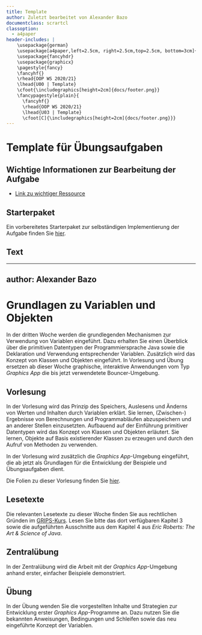 ```yaml
---
title: Template
author: Zuletzt bearbeitet von Alexander Bazo
documentclass: scrartcl
classoption:
  - a4paper
header-includes: |
    \usepackage{german} 
    \usepackage[a4paper,left=2.5cm, right=2.5cm,top=2.5cm, bottom=3cm]{geometry}
    \usepackage{fancyhdr}
    \usepackage{graphicx}
    \pagestyle{fancy}
    \fancyhf{}
    \rhead{OOP WS 2020/21}
    \lhead{U00 | Template}
    \cfoot{\includegraphics[height=2cm]{docs/footer.png}}
    \fancypagestyle{plain}{
      \fancyhf{}
      \rhead{OOP WS 2020/21}
      \lhead{U03 | Template}
      \cfoot[C]{\includegraphics[height=2cm]{docs/footer.png}}}
---
```



# Template für Übungsaufgaben 

## Wichtige Informationen zur Bearbeitung der Aufgabe 
 - [Link zu wichtiger Ressource](https://www.uni-regensburg.de/sprache-literatur-kultur/medieninformatik/)

## Starterpaket

Ein vorbereitetes Starterpaket zur selbständigen Implementierung der Aufgabe finden Sie [hier](https://github.com/OOP-Ubungen-WS2020-21/U03-Graphicsapp/archive/Starterpaket.zip).

## Text

---
author:	Alexander Bazo
---

# Grundlagen zu Variablen und Objekten

In der dritten Woche werden die grundlegenden Mechanismen zur Verwendung von Variablen eingeführt. Dazu erhalten Sie einen Überblick über die primitiven Datentypen der Programmiersprache Java sowie die Deklaration und Verwendung entsprechender Variablen. Zusätzlich wird das Konzept von Klassen und Objekten eingeführt. In Vorlesung und Übung ersetzen ab dieser Woche graphische, interaktive Anwendungen vom Typ *Graphics App* die bis jetzt verwendetete Bouncer-Umgebung.

## Vorlesung
In der Vorlesung wird das Prinzip des Speichers, Auslesens und Änderns von Werten und Inhalten durch Variablen erklärt. Sie lernen, (Zwischen-) Ergebnisse von Berechnungen und Programmabläufen abzuspeichern und an anderer Stellen einzusetzten. Aufbauend auf der Einführung primitiver Datentypen wird das Konzept von Klassen und Objekten erläutert. Sie lernen, Objekte auf Basis existierender Klassen zu erzeugen und durch den Aufruf von Methoden zu verwenden. 

In der Vorlesung wird zusätzlich die *Graphics App*-Umgebung eingeführt, die ab jetzt als Grundlagen für die Entwicklung der Beispiele und Übungsaufgaben dient. 

Die Folien zu dieser Vorlesung finden Sie [hier](https://regensburger-forscher.de/oop-slides/index.html?slides=03-Variablen-und-Objekte).

## Lesetexte

Die relevanten Lesetexte zu dieser Woche finden Sie aus rechtlichen Gründen im [GRIPS-Kurs](https://elearning.uni-regensburg.de/course/view.php?id=39457#section-0). Lesen Sie bitte das dort verfügbaren Kapitel 3 sowie die aufgeführten Ausschnitte aus dem Kapitel 4 aus *Eric Roberts: The Art & Science of Java*.

## Zentralübung

In der Zentralübung wird die Arbeit mit der *Graphics App*-Umgebung anhand erster, einfacher Beispiele demonstriert.


## Übung

In der Übung wenden Sie die vorgestellten Inhalte und Strategien zur Entwicklung erster *Graphics App*-Programme an. Dazu nutzen Sie die bekannten Anweisungen, Bedingungen und Schleifen sowie das neu eingeführte Konzept der Variablen.
